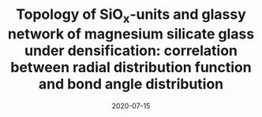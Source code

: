 ---
title: "Topology of SiO<sub>x</sub>-units and glassy network of magnesium silicate glass under densification: correlation between radial distribution function and bond angle distribution"
collection: publications
link: https://iopscience.iop.org/article/10.1088/1361-651X/ab9bb4/meta
excerpt: '<p>Topology of SiO<sub>x</sub> units and glassy network of magnesium silicate glass at different pressures are investigated by molecular dynamics simulation to clarify its microstructure under compression. Results show that SiO<sub>x</sub>-topology and glassy network structure are significantly dependent on pressure. At ambient pressure, the –Si–O– glassy network in Mg<sub>2</sub>SiO<sub>4</sub> glass is split into subnets/clusters. Under compression, the small subnets tend to merge each other forming larger ones. The decrease of Si–O–Si bond angle under compression that accompanies a formation of edge- and face-sharing bonds between SiO<sub>x</sub> units results in the first peak splitting of Si–Si PRDF at high pressure. In particular, the investigation also reveals a tight correlation between PRDFs (Si–Si, Mg–Mg, Si–Mg, O–O) and BADs (Si–O–Si, Mg–O–Mg, Mg–O–Si, O–T–O (T = Si, Mg)), respectively. The spatial distribution of corner-, edge- and face-sharing bonds is not uniform but forming subnets/clusters. The clusters of face-sharing bonds form rigid particles embedding into mixture clusters of corner- and edge-sharing bonds. Size distribution of subnets/clusters (SiO<sub>x</sub>-cluster as well as clusters of corner-, edge- and face-sharing bonds) under compression also has been investigated to clarify the intermediate range order. The characteristic change of PRDFs under compression in the relationship with microstructural change and the mechanism of magnesium ions incorporation into –Si–O– network is also discussed in detail.</p>
'
date: 2020-07-15
venue: 'Modelling and Simulation in Materials Science and Engineering'
citationurl: '/files/Son_2020.bib'
paperurl: '/files/Son_2020.pdf'
---